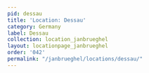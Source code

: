 ```yaml
---
pid: dessau
title: 'Location: Dessau'
category: Germany
label: Dessau
collection: location_janbrueghel
layout: locationpage_janbrueghel
order: '042'
permalink: "/janbrueghel/locations/dessau/"
---
```

